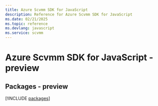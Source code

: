 ```yaml
---
title: Azure Scvmm SDK for JavaScript
description: Reference for Azure Scvmm SDK for JavaScript
ms.date: 02/21/2025
ms.topic: reference
ms.devlang: javascript
ms.service: scvmm
---
```

# Azure Scvmm SDK for JavaScript - preview
## Packages - preview
[!INCLUDE [packages](scvmm-index.md)]